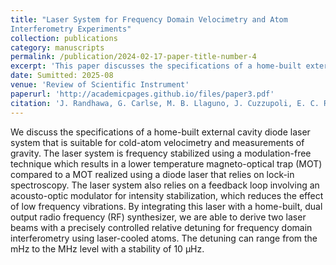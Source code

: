 ```yaml
---
title: "Laser System for Frequency Domain Velocimetry and Atom
Interferometry Experiments"
collection: publications
category: manuscripts
permalink: /publication/2024-02-17-paper-title-number-4
excerpt: 'This paper discusses the specifications of a home-built external cavity diode laser system that is suitable for cold-atom velocimetry and measurements of gravity.'
date: Sumitted: 2025-08
venue: 'Review of Scientific Instrument'
paperurl: 'http://academicpages.github.io/files/paper3.pdf'
citation: 'J. Randhawa, G. Carlse, M. B. Llaguno, J. Cuzzupoli, E. C. Ramos, T. Vacheresse, A. Pouliot, and A. Kumarakrishnan1'
---
```


We discuss the specifications of a home-built external cavity diode laser system that is suitable for cold-atom velocimetry and measurements of gravity. The laser system is frequency stabilized using a modulation-free technique which results in a lower temperature magneto-optical trap (MOT) compared to a MOT realized using a diode laser that relies on lock-in spectroscopy. The laser system also relies on a feedback loop involving an acousto-optic modulator for intensity stabilization, which reduces the effect of low frequency vibrations. By integrating this laser with a home-built, dual output radio frequency (RF) synthesizer, we are able to derive two laser beams with a precisely controlled relative detuning for frequency domain interferometry using laser-cooled atoms. The detuning can range from the mHz to the MHz level with a stability of 10 μHz.
